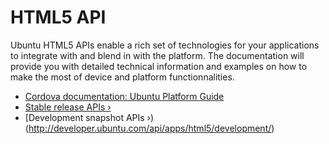 
# HTML5 API

Ubuntu HTML5 APIs enable a rich set of technologies for your applications to
integrate with and blend in with the platform. The documentation will provide
you with detailed technical information and examples on how to make the most
of device and platform functionnalities.

* [Cordova documentation: Ubuntu Platform Guide](http://cordova.apache.org/docs/en/5.0.0/guide/platforms/ubuntu/index.html)
* [Stable release APIs&nbsp;&rsaquo;](http://developer.ubuntu.com/api/apps/html5/current/)
* [Development snapshot APIs&nbsp;&rsaquo;)(http://developer.ubuntu.com/api/apps/html5/development/)
